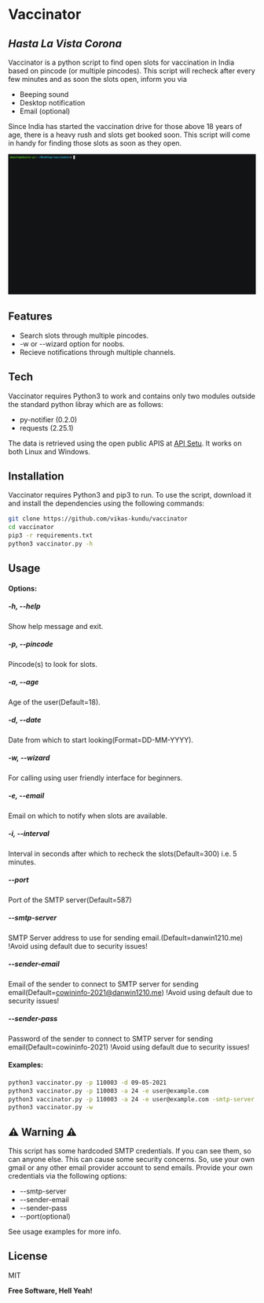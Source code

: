 # Vaccinator
## _Hasta La Vista Corona_
Vaccinator is a python script to find open slots for vaccination in India based on pincode (or multiple pincodes). This script will recheck after every few minutes and as soon the slots open, inform you via
- Beeping sound
- Desktop notification
- Email (optional)

Since India has started the vaccination drive for those above 18 years of age, there is a heavy rush and slots get booked soon. This script will come in handy for finding those slots as soon as they open.

![Alt Text](https://github.com/vikas-kundu/vaccinator/blob/main/usage.gif)

## Features

- Search slots through multiple pincodes.
- -w or --wizard option for noobs.
- Recieve notifications through multiple channels.

## Tech
Vaccinator requires Python3 to work and contains only two modules outside the standard python libray which are as follows:
- py-notifier (0.2.0)
- requests (2.25.1)

The data is retrieved using the open public APIS at [API Setu](https://apisetu.gov.in/public/marketplace/api/cowin). It works on both Linux and Windows.

## Installation

Vaccinator requires Python3 and pip3 to run. To use the script, download it and install the dependencies using the following commands: 
```sh
git clone https://github.com/vikas-kundu/vaccinator
cd vaccinator
pip3 -r requirements.txt
python3 vaccinator.py -h
```
## Usage 
#### Options:
#####  -h, --help
Show help message and exit.
#####  -p, --pincode 
Pincode(s) to look for slots.
#####  -a, --age
Age of the user(Default=18).
#####  -d, --date
Date from which to start looking(Format=DD-MM-YYYY).
#####  -w, --wizard
For calling using user friendly interface for beginners.
#####  -e, --email 
Email on which to notify when slots are available.
#####  -i, --interval 
Interval in seconds after which to recheck the slots(Default=300) i.e. 5 minutes.
#####  --port 
Port of the SMTP server(Default=587)
#####  --smtp-server
SMTP Server address to use for sending email.(Default=danwin1210.me) !Avoid using default due to security issues!
#####  --sender-email
Email of the sender to connect to SMTP server for sending email(Default=cowininfo-2021@danwin1210.me) !Avoid using default due to security issues!
#####  --sender-pass 
Password of the sender to connect to SMTP server for sending email(Default=cowininfo-2021) !Avoid using default due to security issues!

#### Examples:
```sh
python3 vaccinator.py -p 110003 -d 09-05-2021
python3 vaccinator.py -p 110003 -a 24 -e user@example.com
python3 vaccinator.py -p 110003 -a 24 -e user@example.com -smtp-server smtp.gmail.com --sender-email username@gmail.com --sender-pass my_gmail_password
python3 vaccinator.py -w 
```
## ⚠️ Warning ⚠️
This script has some hardcoded SMTP credentials. If you can see them, so can anyone else. This can cause some security concerns. So, use your own gmail or any other email provider account to send emails. Provide your own credentials via the following options:
- --smtp-server
- --sender-email
- --sender-pass
- --port(optional)

See usage examples for more info.
## License

MIT

**Free Software, Hell Yeah!**


